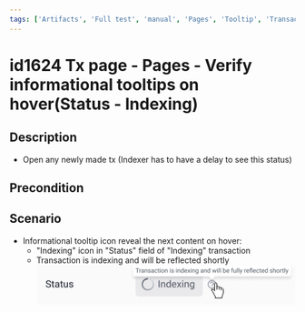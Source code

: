 ```yaml
---
tags: ['Artifacts', 'Full test', 'manual', 'Pages', 'Tooltip', 'Transaction', 'Active']
---
```


# id1624 Tx page - Pages - Verify informational tooltips on hover(Status - Indexing)

## Description
  - Open any newly made tx (Indexer has to have a delay to see this status)

## Precondition


## Scenario
- Informational tooltip icon reveal the next content on hover:
    - "Indexing" icon in "Status" field of "Indexing" transaction
    - Transaction is indexing and will be reflected shortly
![Screenshot](../../../../static/img/Pages/Transaction%20page/id1624.png)

